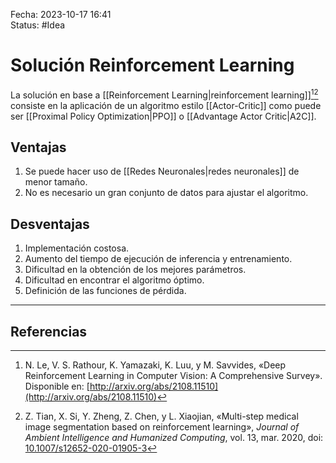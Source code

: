 Fecha: 2023-10-17 16:41  
Status: #Idea

# Solución Reinforcement Learning

La solución en base a [[Reinforcement Learning|reinforcement learning]][^1][^2] consiste en la aplicación de un algoritmo estilo [[Actor-Critic]] como puede ser [[Proximal Policy Optimization|PPO]] o [[Advantage Actor Critic|A2C]].

## Ventajas

1. Se puede hacer uso de [[Redes Neuronales|redes neuronales]] de menor tamaño.
2. No es necesario un gran conjunto de datos para ajustar el algoritmo.

## Desventajas

1. Implementación costosa.
2. Aumento del tiempo de ejecución de inferencia y entrenamiento.
3. Dificultad en la obtención de los mejores parámetros.
4. Dificultad en encontrar el algoritmo óptimo.
5. Definición de las funciones de pérdida.


---
## Referencias

[^1]: N. Le, V. S. Rathour, K. Yamazaki, K. Luu, y M. Savvides, «Deep Reinforcement Learning in Computer Vision: A Comprehensive Survey». Disponible en: [http://arxiv.org/abs/2108.11510](http://arxiv.org/abs/2108.11510)
[^2]:  Z. Tian, X. Si, Y. Zheng, Z. Chen, y L. Xiaojian, «Multi-step medical image segmentation based on reinforcement learning», _Journal of Ambient Intelligence and Humanized Computing_, vol. 13, mar. 2020, doi: [10.1007/s12652-020-01905-3](https://doi.org/10.1007/s12652-020-01905-3)